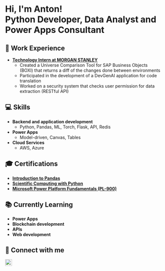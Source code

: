 <h1>Hi, I'm Anton! <br/><a>Python Developer</a>, <a>Data Analyst</a> and <a>Power Apps Consultant</a></h1>

<h2>💼 Work Experience</h2>

- <b>[Technology Intern at MORGAN STANLEY](https://morganstanley.tal.net/vx/candidate/apply/14984)</b>
  - Created a Universe Comparison Tool for SAP Business Objects (BOXI) that returns a diff of the changes done between environments
  - Participated in the development of a DevGenAI application for code translation
  - Worked on a security system that checks user permission for data extraction (RESTful API)

<h2>💻 Skills</h2>

- <b>Backend and application development</b>
  - Python, Pandas, ML, Torch, Flask, API, Redis
- <b>Power Apps</b>
  - Model-driven, Canvas, Tables
- <b>Cloud Services</b>
  - AWS, Azure

<h2>🎓 Certifications</h2>

- <b>[Introduction to Pandas](https://www.kaggle.com/learn/pandas)</b>
- <b>[Scientific Computing with Python](https://www.freecodecamp.org/learn/scientific-computing-with-python/)</b>
- <b>[Microsoft Power Platform Fundamentals (PL-900)](https://www.pluralsight.com/paths/microsoft-power-platform-fundamentals-pl-900)</b>

<h2>📚 Currently Learning</h2>

- <b>Power Apps</b>
- <b>Blockchain development</b>
- <b>APIs</b>
- <b>Web development</b>

<!--- <h2>👨‍💻 Personal Projects</h2>

- <b>Web development</b>
  - [PyShop](https://github.com/balabolau/PyShop)
- <b>Python</b>
  - [Black Jack](https://github.com/balabolau/BlackJack)
  - [Tic Tac Toe](https://github.com/balabolau/TicTacToe) --->

<h2> 🤳 Connect with me</h2>

[<img align="left" alt="JoshMadakor | LinkedIn" width="22px" src="https://cdn.jsdelivr.net/npm/simple-icons@v3/icons/linkedin.svg" />][linkedin]
<!--- [<img align="left" alt="JoshMadakor | Instagram" width="22px" src="https://cdn.jsdelivr.net/npm/simple-icons@v3/icons/instagram.svg" />][instagram] --->

<!--- [instagram]: https://www.instagram.com/balabolau/ --->
[linkedin]: https://linkedin.com/in/balabolau

